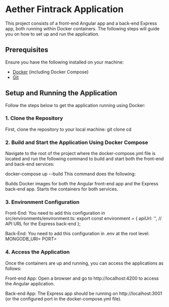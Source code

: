 # Aether Fintrack Application

This project consists of a front-end Angular app and a back-end Express app, both running within Docker containers. The following steps will guide you on how to set up and run the application.

## Prerequisites

Ensure you have the following installed on your machine:
- [Docker](https://www.docker.com/products/docker-desktop) (including Docker Compose)
- [Git](https://git-scm.com/)

## Setup and Running the Application

Follow the steps below to get the application running using Docker:

### 1. Clone the Repository

First, clone the repository to your local machine:
git clone <your-repository-url>
cd <your-project-folder>

### 2. Build and Start the Application Using Docker Compose
Navigate to the root of the project where the docker-compose.yml file is located and run the following command to build and start both the front-end and back-end services:

docker-compose up --build
This command does the following:

Builds Docker images for both the Angular front-end app and the Express back-end app.
Starts the containers for both services.

### 3. Environment Configuration
Front-End:
You need to add this configuration in src/environments/environment.ts:
export const environment = {
  apiUrl: '', // API URL for the Express back-end
};

Back-End:
You need to add this configuration in .env at the root level:
MONGODB_URI=
PORT=


### 4. Access the Application
Once the containers are up and running, you can access the applications as follows:

Front-end App:
Open a browser and go to http://localhost:4200 to access the Angular application.

Back-end App:
The Express app should be running on http://localhost:3001 (or the configured port in the docker-compose.yml file).